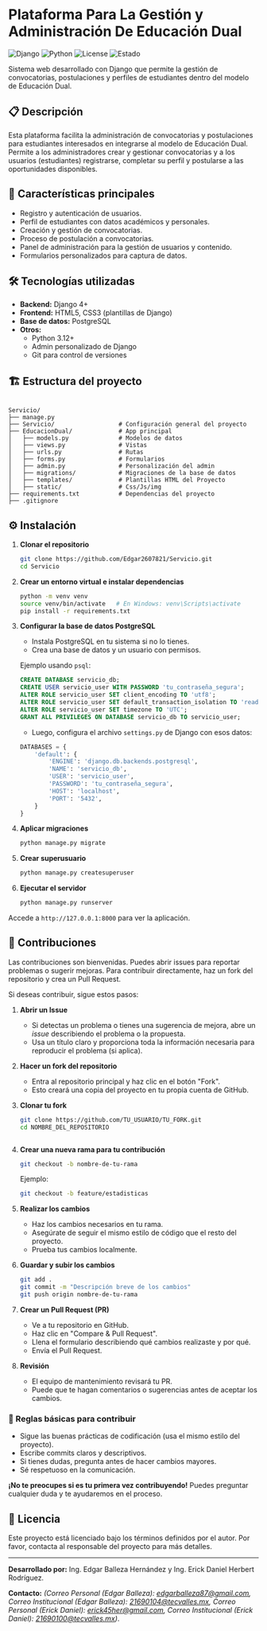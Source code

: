 # Plataforma Para La Gestión y Administración De Educación Dual

![Django](https://img.shields.io/badge/Django-5.1.2-green)
![Python](https://img.shields.io/badge/Python-3.12-blue)
![License](https://img.shields.io/badge/License-Propietaria-lightgrey)
![Estado](https://img.shields.io/badge/Estado-En%20Desarrollo-orange)


Sistema web desarrollado con Django que permite la gestión de convocatorias, postulaciones y perfiles de estudiantes dentro del modelo de Educación Dual.

## 📋 Descripción

Esta plataforma facilita la administración de convocatorias y postulaciones para estudiantes interesados en integrarse al modelo de Educación Dual. Permite a los administradores crear y gestionar convocatorias y a los usuarios (estudiantes) registrarse, completar su perfil y postularse a las oportunidades disponibles.

## 🚀 Características principales

- Registro y autenticación de usuarios.
- Perfil de estudiantes con datos académicos y personales.
- Creación y gestión de convocatorias.
- Proceso de postulación a convocatorias.
- Panel de administración para la gestión de usuarios y contenido.
- Formularios personalizados para captura de datos.

## 🛠️ Tecnologías utilizadas

- **Backend:** Django 4+
- **Frontend:** HTML5, CSS3 (plantillas de Django)
- **Base de datos:** PostgreSQL
- **Otros:** 
  - Python 3.12+
  - Admin personalizado de Django
  - Git para control de versiones

## 🏗️ Estructura del proyecto

```

Servicio/
├── manage.py
├── Servicio/                  # Configuración general del proyecto
├── EducacionDual/             # App principal
│   ├── models.py              # Modelos de datos
│   ├── views.py               # Vistas
│   ├── urls.py                # Rutas
│   ├── forms.py               # Formularios
│   ├── admin.py               # Personalización del admin
│   ├── migrations/            # Migraciones de la base de datos
│   ├── templates/             # Plantillas HTML del Proyecto 
│   ├── static/                # Css/Js/img
├── requirements.txt           # Dependencias del proyecto
├── .gitignore

````

## ⚙️ Instalación

1. **Clonar el repositorio**
   ```bash
   git clone https://github.com/Edgar2607821/Servicio.git
   cd Servicio


2. **Crear un entorno virtual e instalar dependencias**

   ```bash
   python -m venv venv
   source venv/bin/activate   # En Windows: venv\Scripts\activate
   pip install -r requirements.txt
   ```

3. **Configurar la base de datos PostgreSQL**

   * Instala PostgreSQL en tu sistema si no lo tienes.
   * Crea una base de datos y un usuario con permisos.

   Ejemplo usando `psql`:

   ```sql
   CREATE DATABASE servicio_db;
   CREATE USER servicio_user WITH PASSWORD 'tu_contraseña_segura';
   ALTER ROLE servicio_user SET client_encoding TO 'utf8';
   ALTER ROLE servicio_user SET default_transaction_isolation TO 'read committed';
   ALTER ROLE servicio_user SET timezone TO 'UTC';
   GRANT ALL PRIVILEGES ON DATABASE servicio_db TO servicio_user;
   ```

   * Luego, configura el archivo `settings.py` de Django con esos datos:

   ```python
   DATABASES = {
       'default': {
           'ENGINE': 'django.db.backends.postgresql',
           'NAME': 'servicio_db',
           'USER': 'servicio_user',
           'PASSWORD': 'tu_contraseña_segura',
           'HOST': 'localhost',
           'PORT': '5432',
       }
   }
   ```

4. **Aplicar migraciones**

   ```bash
   python manage.py migrate
   ```

5. **Crear superusuario**

   ```bash
   python manage.py createsuperuser
   ```

6. **Ejecutar el servidor**

   ```bash
   python manage.py runserver
   ```

Accede a `http://127.0.0.1:8000` para ver la aplicación.

## 👥 Contribuciones

Las contribuciones son bienvenidas. Puedes abrir issues para reportar problemas o sugerir mejoras. Para contribuir directamente, haz un fork del repositorio y crea un Pull Request.

Si deseas contribuir, sigue estos pasos:

1. **Abrir un Issue**
   - Si detectas un problema o tienes una sugerencia de mejora, abre un *issue* describiendo el problema o la propuesta.
   - Usa un título claro y proporciona toda la información necesaria para reproducir el problema (si aplica).

2. **Hacer un fork del repositorio**
   - Entra al repositorio principal y haz clic en el botón "Fork".
   - Esto creará una copia del proyecto en tu propia cuenta de GitHub.

3. **Clonar tu fork**
   ```bash
   git clone https://github.com/TU_USUARIO/TU_FORK.git
   cd NOMBRE_DEL_REPOSITORIO



4. **Crear una nueva rama para tu contribución**

   ```bash
   git checkout -b nombre-de-tu-rama
   ```

   Ejemplo:

   ```bash
   git checkout -b feature/estadisticas
   ```

5. **Realizar los cambios**

   * Haz los cambios necesarios en tu rama.
   * Asegúrate de seguir el mismo estilo de código que el resto del proyecto.
   * Prueba tus cambios localmente.

6. **Guardar y subir los cambios**

   ```bash
   git add .
   git commit -m "Descripción breve de los cambios"
   git push origin nombre-de-tu-rama
   ```

7. **Crear un Pull Request (PR)**

   * Ve a tu repositorio en GitHub.
   * Haz clic en "Compare & Pull Request".
   * Llena el formulario describiendo qué cambios realizaste y por qué.
   * Envía el Pull Request.

8. **Revisión**

   * El equipo de mantenimiento revisará tu PR.
   * Puede que te hagan comentarios o sugerencias antes de aceptar los cambios.

### 📝 Reglas básicas para contribuir

* Sigue las buenas prácticas de codificación (usa el mismo estilo del proyecto).
* Escribe commits claros y descriptivos.
* Si tienes dudas, pregunta antes de hacer cambios mayores.
* Sé respetuoso en la comunicación.

**¡No te preocupes si es tu primera vez contribuyendo!**
Puedes preguntar cualquier duda y te ayudaremos en el proceso.


## 📄 Licencia

Este proyecto está licenciado bajo los términos definidos por el autor. Por favor, contacta al responsable del proyecto para más detalles.

---

**Desarrollado por:** Ing. Edgar Balleza Hernández y Ing. Erick Daniel Herbert Rodríguez.

**Contacto:** *(Correo Personal (Edgar Balleza): edgarballeza87@gmail.com, Correo Institucional (Edgar Balleza): 21690104@tecvalles.mx, Correo Personal (Erick Daniel): erick45her@gmail.com, Correo Institucional (Erick Daniel): 21690100@tecvalles.mx)*.
